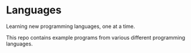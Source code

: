 # Languages
Learning new programming languages, one at a time.

This repo contains example programs from various different programming languages. 
